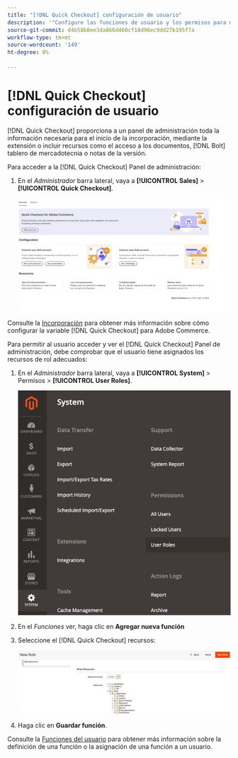 ```yaml
---
title: "[!DNL Quick Checkout] configuración de usuario"
description: '"Configure las funciones de usuario y los permisos para mostrar la variable [!DNL Quick Checkout] Panel de administración".'
source-git-commit: d4b58b0ee3da866d460cf18d96ec9dd27b195f7a
workflow-type: tm+mt
source-wordcount: '149'
ht-degree: 0%

---
```



# [!DNL Quick Checkout] configuración de usuario

[!DNL Quick Checkout] proporciona a un panel de administración toda la información necesaria para el inicio de la incorporación, mediante la extensión o incluir recursos como el acceso a los documentos, [!DNL Bolt] tablero de mercadotecnia o notas de la versión.

Para acceder a la [!DNL Quick Checkout] Panel de administración:

1. En el _Administrador_ barra lateral, vaya a **[!UICONTROL Sales]** > **[!UICONTROL Quick Checkout]**.

   ![Menú Compra rápida](assets/overview-admin-panel.png)

Consulte la [Incorporación](../quick-checkout/onboarding.md) para obtener más información sobre cómo configurar la variable [!DNL Quick Checkout] para Adobe Commerce.

Para permitir al usuario acceder y ver el [!DNL Quick Checkout] Panel de administración, debe comprobar que el usuario tiene asignados los recursos de rol adecuados:

1. En el _Administrador_ barra lateral, vaya a **[!UICONTROL System]** > Permisos > **[!UICONTROL User Roles]**.

   ![Funciones del usuario](assets/user-roles.png)

1. En el _Funciones_ ver, haga clic en **Agregar nueva función**
1. Seleccione el [!DNL Quick Checkout] recursos:

   ![Funciones y permisos de cierre de compra rápido](assets/role-resource-quick-checkout.png)

1. Haga clic en **Guardar función**.

Consulte la [Funciones del usuario](https://docs.magento.com/user-guide/system/permissions-user-roles.html) para obtener más información sobre la definición de una función o la asignación de una función a un usuario.
